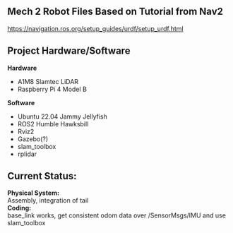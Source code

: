 ## Mech 2 Robot Files Based on Tutorial from Nav2
https://navigation.ros.org/setup_guides/urdf/setup_urdf.html

## Project Hardware/Software
**Hardware**
- A1M8 Slamtec LiDAR 
- Raspberry Pi 4 Model B

**Software**
- Ubuntu 22.04 Jammy Jellyfish
- ROS2 Humble Hawksbill
- Rviz2
- Gazebo(?)
- slam_toolbox
- rplidar

## Current Status:  
**Physical System:**  
Assembly, integration of tail  
**Coding:**  
base_link works, get consistent odom data over /SensorMsgs/IMU and use slam_toolbox  
